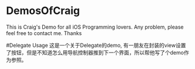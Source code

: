 # DemosOfCraig
This is Craig's Demo for all iOS Programming lovers. Any problem, please feel free to contact me. Thanks

#Delegate Usage
这是一个关于Delegate的demo, 有一朋友在封装的view设置了按钮，但是不知道怎么用导航控制器推到下一个界面，所以帮他写了个demo作为参照。